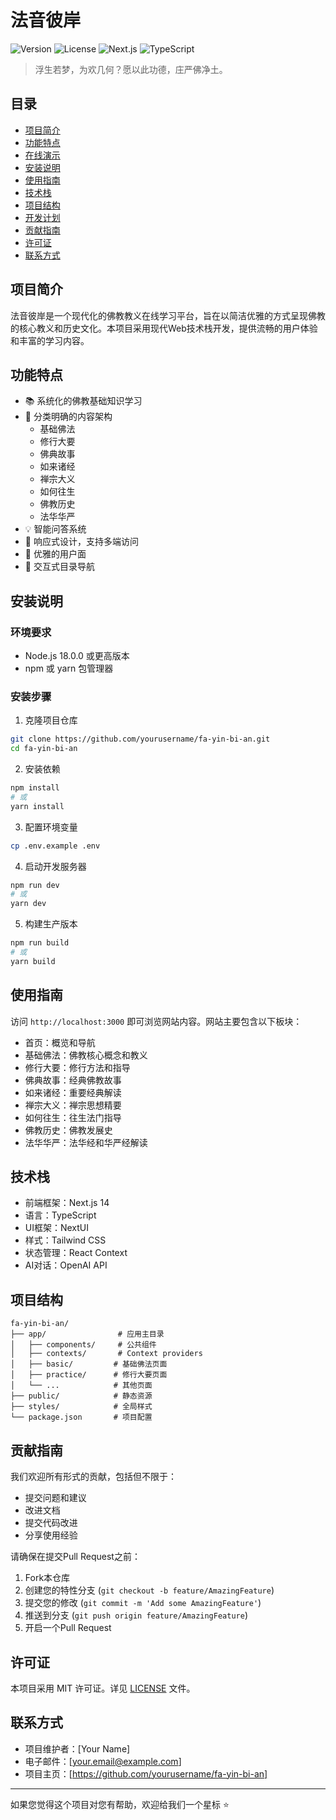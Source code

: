 # 法音彼岸

![Version](https://img.shields.io/badge/version-1.0.0-blue)
![License](https://img.shields.io/badge/license-MIT-green)
![Next.js](https://img.shields.io/badge/Next.js-14.0.3-black)
![TypeScript](https://img.shields.io/badge/TypeScript-5.0.0-blue)

> 浮生若梦，为欢几何？愿以此功德，庄严佛净土。

## 目录

- [项目简介](#项目简介)
- [功能特点](#功能特点)
- [在线演示](#在线演示)
- [安装说明](#安装说明)
- [使用指南](#使用指南)
- [技术栈](#技术栈)
- [项目结构](#项目结构)
- [开发计划](#开发计划)
- [贡献指南](#贡献指南)
- [许可证](#许可证)
- [联系方式](#联系方式)

## 项目简介

法音彼岸是一个现代化的佛教教义在线学习平台，旨在以简洁优雅的方式呈现佛教的核心教义和历史文化。本项目采用现代Web技术栈开发，提供流畅的用户体验和丰富的学习内容。

## 功能特点

- 📚 系统化的佛教基础知识学习
- 🎯 分类明确的内容架构
  - 基础佛法
  - 修行大要
  - 佛典故事
  - 如来诸经
  - 禅宗大义
  - 如何往生
  - 佛教历史
  - 法华华严
- 💡 智能问答系统
- 📱 响应式设计，支持多端访问
- 🌙 优雅的用户面
- 📖 交互式目录导航

## 安装说明

### 环境要求

- Node.js 18.0.0 或更高版本
- npm 或 yarn 包管理器

### 安装步骤

1. 克隆项目仓库
```bash
git clone https://github.com/yourusername/fa-yin-bi-an.git
cd fa-yin-bi-an
```

2. 安装依赖
```bash
npm install
# 或
yarn install
```

3. 配置环境变量
```bash
cp .env.example .env
```

4. 启动开发服务器
```bash
npm run dev
# 或
yarn dev
```

5. 构建生产版本
```bash
npm run build
# 或
yarn build
```

## 使用指南

访问 `http://localhost:3000` 即可浏览网站内容。网站主要包含以下板块：

- 首页：概览和导航
- 基础佛法：佛教核心概念和教义
- 修行大要：修行方法和指导
- 佛典故事：经典佛教故事
- 如来诸经：重要经典解读
- 禅宗大义：禅宗思想精要
- 如何往生：往生法门指导
- 佛教历史：佛教发展史
- 法华华严：法华经和华严经解读

## 技术栈

- 前端框架：Next.js 14
- 语言：TypeScript
- UI框架：NextUI
- 样式：Tailwind CSS
- 状态管理：React Context
- AI对话：OpenAI API

## 项目结构

```
fa-yin-bi-an/
├── app/                # 应用主目录
│   ├── components/     # 公共组件
│   ├── contexts/       # Context providers
│   ├── basic/         # 基础佛法页面
│   ├── practice/      # 修行大要页面
│   └── ...            # 其他页面
├── public/            # 静态资源
├── styles/            # 全局样式
└── package.json       # 项目配置
```

## 贡献指南

我们欢迎所有形式的贡献，包括但不限于：

- 提交问题和建议
- 改进文档
- 提交代码改进
- 分享使用经验

请确保在提交Pull Request之前：

1. Fork本仓库
2. 创建您的特性分支 (`git checkout -b feature/AmazingFeature`)
3. 提交您的修改 (`git commit -m 'Add some AmazingFeature'`)
4. 推送到分支 (`git push origin feature/AmazingFeature`)
5. 开启一个Pull Request

## 许可证

本项目采用 MIT 许可证。详见 [LICENSE](LICENSE) 文件。

## 联系方式

- 项目维护者：[Your Name]
- 电子邮件：[your.email@example.com]
- 项目主页：[https://github.com/yourusername/fa-yin-bi-an]

---

如果您觉得这个项目对您有帮助，欢迎给我们一个星标 ⭐️
